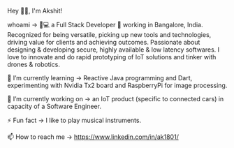 Hey 👋🏽, I'm Akshit!

whoami -> 👨💻 a Full Stack Developer 🚀 working in Bangalore, India. Recognized for being versatile, picking up new tools and technologies, driving value for clients and achieving outcomes. Passionate about designing & developing secure, highly available & low latency softwares. I love to innovate and do rapid prototyping of IoT solutions and tinker with drones & robotics. 

🌱 I’m currently learning -> Reactive Java programming and Dart, experimenting with Nvidia Tx2 board and RaspberryPi for image processing.

🔭 I’m currently working on -> an IoT product (specific to connected cars) in capacity of a Software Engineer.

⚡ Fun fact -> I like to play musical instruments.

📫 How to reach me -> https://www.linkedin.com/in/ak1801/
